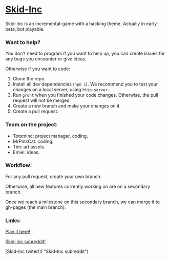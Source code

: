 # [Skid-Inc](https://totominc.github.io/skid-inc/ "Skid-Inc")

Skid-Inc is an incremental-game with a hacking theme. Actually in early beta, but playable.

### Want to help?

You don't need to program if you want to help up, you can create issues for any bugs you encounter or give ideas.

Otherwise if you want to code:

1. Clone the repo.
2. Install all dev dependencies (`npm i`). We recommend you to test your changes on a local server, using `http-server`.
3. Run `grunt` when you finished your code changes. Otherwise, the pull request will not be merged.
4. Create a new branch and make your changes on it.
5. Create a pull request.

### Team on the project:

- TotomInc: project manager, coding.
- MrPinkCat: coding.
- Tim: art assets.
- Emiel: ideas.

### Workflow:

For any pull request, create your own branch.

Otherwise, all new features currently working on are on a secondary branch.

Once we reach a milestone on this secondary branch, we can merge it to gh-pages (the main branch).

### Links:

[Play it here!](https://totominc.github.io/skid-inc/ "Skid-Inc")

[Skid-Inc subreddit!](https://www.reddit.com/r/skidinc "Skid-Inc subreddit")

[Skid-Inc twiter!]( "Skid-Inc subreddit")